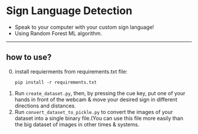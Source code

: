# Sign Language Detection
 - Speak to your computer with your custom sign language!
 - Using Random Forest ML algorithm.


---------------------------------------------------------------------------
## how to use?
0. install requierments from requirements.txt file:
   ```console
   pip install -r requirements.txt
   ```
1. Run `create_dataset.py`, then, by pressing the cue key, put one of your hands in front of the webcam & move your desired sign in different directions and distances.
2. Run `convert_dataset_to_pickle.py` to convert the images of your dataset into a single binary file.(You can use this file more easily than the big dataset of images in other times & systems.
